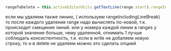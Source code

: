 ```js
rangeToDelete = this.activeEditorUtils.getTextLine(range.start).rangeIncludingLineBreak;

```
если мы удаляем также линию, ( используем rangeIncludingLineBreak)
то после каждого удаления range надо вычислять по-новой, т.к. происходит смещение линий.
или у номера каждой линии в ranges у которой значение больше, чему  удаленной, отнимать 1
лучше соблюдать консистентность, т.е. если в write не добаляем новую строку, то и в delete не удаляем
можно это сделать опцией
